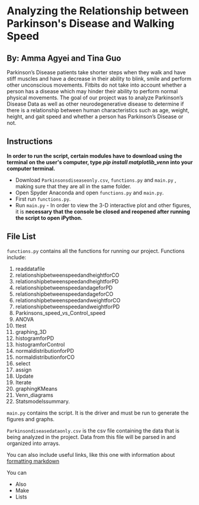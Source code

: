# Analyzing the Relationship between Parkinson's Disease and Walking Speed 
## By: Amma Agyei and Tina Guo

Parkinson’s Disease patients take shorter steps when they walk and have stiff muscles and have a decrease in their ability to blink, smile and perform other unconscious movements. Fitbits do not take into account whether a person has a disease which may hinder their ability to perform normal physical movements. The goal of our project was to analyze Parkinson’s Disease Data as well as other neurodegenerative disease to determine if there is a relationship between human characteristics such as age, weight, height, and gait speed and whether a person has Parkinson’s Disease or not.


## Instructions

**In order to run the script, certain modules have to download using the terminal on the user's computer, type *pip install matplotlib_venn* into your computer terminal.** 
- Download `Parkinsonsdiseaseonly.csv`, `functions.py` and `main.py` , making sure that they are all in the same folder.
- Open Spyder Anaconda and open `functions.py` and `main.py`.
- First run `functions.py`.
- Run `main.py`
             - In order to view the 3-D interactive plot and other figures, it is **necessary that the console be closed and reopened after running the script to open iPython.**

## File List
`functions.py` contains all the functions for running our project. Functions include: 
1. readdatafile
2. relationshipbetweenspeedandheightforCO    
3. relationshipbetweenspeedandheightforPD
4. relationshipbetweenspeedandageforPD
5. relationshipbetweenspeedandageforCO
6. relationshipbetweenspeedandweightforCO
7. relationshipbetweenspeedandweightforPD 
8. Parkinsons_speed_vs_Control_speed
9. ANOVA
10. ttest
11. graphing_3D
12. histogramforPD
13. histogramforControl
14. normaldistributionforPD
15. normaldistributionforCO
16. select
17. assign
18. Update
19. Iterate
19. graphingKMeans
20. Venn_diagrams
21. Statsmodelssummary.

`main.py` contains the script. It is the driver and must be run to generate the figures and graphs. 

`Parkinsondiseasedataonly.csv` is the csv file containing the data that is being analyzed in the project. Data from this file will be parsed in and organized into arrays.

You can also include useful links, like this one with information about [formatting markdown](https://help.github.com/en/articles/basic-writing-and-formatting-syntax)

You can 
- Also
- Make
- Lists

